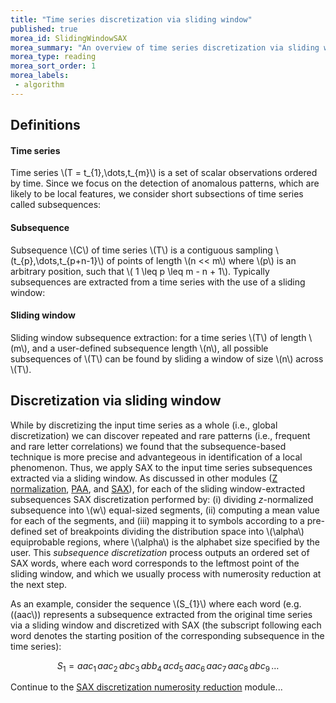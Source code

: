 ```yaml
---
title: "Time series discretization via sliding window"
published: true
morea_id: SlidingWindowSAX
morea_summary: "An overview of time series discretization via sliding window."
morea_type: reading
morea_sort_order: 1
morea_labels:
 - algorithm
---
```

## Definitions

#### Time series 
Time series \\(T = t_{1},\dots,t_{m}\\) is a set of scalar observations ordered by time. Since we focus on the detection of anomalous patterns, which are likely to be local features, we consider short subsections of time series called subsequences:

#### Subsequence
Subsequence \\(C\\) of time series \\(T\\) is a contiguous sampling \\(t_{p},\dots,t_{p+n-1}\\) of points of length \\(n << m\\) where \\(p\\) is an arbitrary position, such that \\( 1 \leq p \leq m - n + 1\\). Typically subsequences are extracted from a time series with the use of a sliding window:

#### Sliding window
Sliding window subsequence extraction: for a time series \\(T\\) of length \\(m\\), and a user-defined subsequence length \\(n\\), all possible subsequences of \\(T\\) can be found by sliding a window of size \\(n\\) across \\(T\\).

## Discretization via sliding window
While by discretizing the input time series as a whole (i.e., global discretization) we can discover repeated and rare patterns (i.e., frequent and rare letter correlations) we found that the subsequence-based technique is more precise and advantegeous in identification of a local phenomenon. Thus, we apply SAX to the input time series subsequences extracted via a sliding window. As discussed in other modules (<a href="morea/algorithm/znorm.html">Z normalization</a>, <a href="morea/algorithm/PAA.html">PAA</a>, and <a href="morea/algorithm/SAX.html">SAX</a>), for each of the sliding window-extracted subsequences SAX discretization performed by: (i) dividing _z_-normalized subsequence into \\(w\\) equal-sized segments, (ii) computing a mean value for each of the segments, and (iii) mapping it to symbols according to a pre-defined set of breakpoints dividing the distribution space into \\(\alpha\\) equiprobable regions, where \\(\alpha\\) is the alphabet size specified by the user. This _subsequence discretization_ process outputs an ordered set of SAX words, where each word corresponds to the leftmost point of the sliding window, and which we usually process with numerosity reduction at the next step.

As an example, consider the sequence \\(S_{1}\\) where each word (e.g. \((aac\\)) represents a subsequence extracted from the original time series via a sliding window and discretized with SAX (the subscript following each word denotes the starting position of the corresponding subsequence in the time series):

$$ S_{1}= aac_{1}\, aac_{2}\, abc_{3}\, abb_{4}\, acd_{5}\, aac_{6}\, aac_{7}\, aac_{8}\, abc_{9}\, \dots $$

Continue to the <a href="NumerosityReduction.html">SAX discretization numerosity reduction</a> module...
